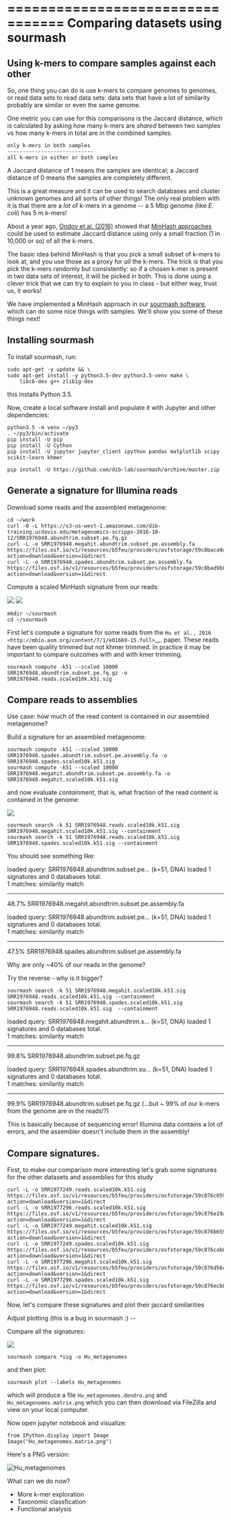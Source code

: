 =================================
Comparing datasets using sourmash
=================================

## Using k-mers to compare samples against each other

So, one thing you can do is use k-mers to compare genomes to genomes,
or read data sets to read data sets: data sets that have a lot of similarity
probably are similar or even the same genome.

One metric you can use for this comparisons is the Jaccard distance, which
is calculated by asking how many k-mers are *shared* between two samples
vs how many k-mers in total are in the combined samples.

```
only k-mers in both samples
----------------------------
all k-mers in either or both samples
```

A Jaccard distance of 1 means the samples are identical; a Jaccard distance
of 0 means the samples are completely different.

This is a great measure and it can be used to search databases and
cluster unknown genomes and all sorts of other things!  The only real
problem with it is that there are a *lot* of k-mers in a genome --
a 5 Mbp genome (like *E. coli*) has 5 m k-mers!

About a year ago,
[Ondov et al. (2016)](https://genomebiology.biomedcentral.com/articles/10.1186/s13059-016-0997-x)
showed that
[MinHash approaches](https://en.wikipedia.org/wiki/MinHash) could be
used to estimate Jaccard distance using only a small fraction (1 in
10,000 or so) of all the k-mers.

The basic idea behind MinHash is that you pick a small subset of k-mers
to look at, and you use those as a proxy for *all* the k-mers.  The trick
is that you pick the k-mers randomly but consistently: so if a chosen
k-mer is present in two data sets of interest, it will be picked in both.
This is done using a clever trick that we can try to explain to you in
class - but either way, trust us, it works!

We have implemented a MinHash approach in our
[sourmash software](https://github.com/dib-lab/sourmash/), which can
do some nice things with samples.  We'll show you some of these things
next!

## Installing sourmash
To install sourmash, run:

```
sudo apt-get -y update && \
sudo apt-get install -y python3.5-dev python3.5-venv make \
    libc6-dev g++ zlib1g-dev
```

this installs Python 3.5.

Now, create a local software install and populate it with Jupyter and
other dependencies:

```
python3.5 -m venv ~/py3
. ~/py3/bin/activate
pip install -U pip
pip install -U Cython
pip install -U jupyter jupyter_client ipython pandas matplotlib scipy scikit-learn khmer

pip install -U https://github.com/dib-lab/sourmash/archive/master.zip
```

## Generate a signature for Illumina reads

Download some reads and the assembled metagenome:

```
cd ~/work
curl -O -L https://s3-us-west-1.amazonaws.com/dib-training.ucdavis.edu/metagenomics-scripps-2016-10-12/SRR1976948.abundtrim.subset.pe.fq.gz
curl -L -o SRR1976948.megahit.abundtrim.subset.pe.assembly.fa https://files.osf.io/v1/resources/b5feu/providers/osfstorage/59c8baca9ad5a10260b5fe1f?action=download&version=1&direct
curl -L -o SRR1976948.spades.abundtrim.subset.pe.assembly.fa https://files.osf.io/v1/resources/b5feu/providers/osfstorage/59c8bad9b83f69025c69de43?action=download&version=1&direct
```

Compute a scaled MinHash signature from our reads:

![](_static/sourmash_quality_filtering_workflow.png)
![](_static/Sourmash_flow_diagrams_compute.png)
```
mkdir ~/sourmash
cd ~/sourmash
```

First let's compute a signature for some reads from the `Hu et al.,
2016 <http://mbio.asm.org/content/7/1/e01669-15.full>`__. paper. These reads 
have been quality trimmed but not khmer trimmed. In practice it may be important 
to compare outcomes with and with kmer trimming. 
```
sourmash compute -k51 --scaled 10000 SRR1976948.abundtrim.subset.pe.fq.gz -o SRR1976948.reads.scaled10k.k51.sig 
```

## Compare reads to assemblies

Use case: how much of the read content is contained in our assembled metagenome?

Build a signature for an assembled metagenome:

```
sourmash compute -k51 --scaled 10000 SRR1976948.spades.abundtrim.subset.pe.assembly.fa -o SRR1976948.spades.scaled10k.k51.sig 
sourmash compute -k51 --scaled 10000 SRR1976948.megahit.abundtrim.subset.pe.assembly.fa -o SRR1976948.megahit.scaled10k.k51.sig
```

and now evaluate *containment*, that is, what fraction of the read content is
contained in the genome:

![](_static/Sourmash_flow_diagrams_search.png)
```
sourmash search -k 51 SRR1976948.reads.scaled10k.k51.sig SRR1976948.megahit.scaled10k.k51.sig --containment 
sourmash search -k 51 SRR1976948.reads.scaled10k.k51.sig SRR1976948.spades.scaled10k.k51.sig --containment
```
You should see something like: 

loaded query: SRR1976948.abundtrim.subset.pe... (k=51, DNA)
loaded 1 signatures and 0 databases total.                                     
1 matches:
similarity   match
----------   -----
 48.7%       SRR1976948.megahit.abundtrim.subset.pe.assembly.fa

loaded query: SRR1976948.abundtrim.subset.pe... (k=51, DNA)
loaded 1 signatures and 0 databases total.                                     
1 matches:
similarity   match
----------   -----
 47.5%       SRR1976948.spades.abundtrim.subset.pe.assembly.fa

Why are only ~40% of our reads in the genome?

Try the reverse - why is it bigger?

```
sourmash search -k 51 SRR1976948.megahit.scaled10k.k51.sig SRR1976948.reads.scaled10k.k51.sig --containment
sourmash search -k 51 SRR1976948.spades.scaled10k.k51.sig SRR1976948.reads.scaled10k.k51.sig  --containment
```
loaded query: SRR1976948.megahit.abundtrim.s... (k=51, DNA)
loaded 1 signatures and 0 databases total.                                     
1 matches:
similarity   match
----------   -----
 99.8%       SRR1976948.abundtrim.subset.pe.fq.gz

loaded query: SRR1976948.spades.abundtrim.su... (k=51, DNA)
loaded 1 signatures and 0 databases total.                                     
1 matches:
similarity   match
----------   -----
 99.9%       SRR1976948.abundtrim.subset.pe.fq.gz
(...but ~ 99% of our k-mers from the genome are in the reads!?)

This is basically because of sequencing error! Illumina data contains
a lot of errors, and the assembler doesn't include them in the assembly!

## Compare signatures.

First, to make our comparison more interesting let's grab some signatures for the other datasets and assemblies for this study 
```
curl -L -o SRR1977249.reads.scaled10k.k51.sig https://files.osf.io/v1/resources/b5feu/providers/osfstorage/59c876c0594d900251ea7a6b?action=download&version=1&direct
curl -L -o SRR1977296.reads.scaled10k.k51.sig https://files.osf.io/v1/resources/b5feu/providers/osfstorage/59c876e19ad5a10260b5e394?action=download&version=1&direct
curl -L -o SRR1977249.megahit.scaled10k.k51.sig https://files.osf.io/v1/resources/b5feu/providers/osfstorage/59c876b6594d900251ea7a68?action=download&version=1&direct
curl -L -o SRR1977249.spades.scaled10k.k51.sig https://files.osf.io/v1/resources/b5feu/providers/osfstorage/59c876cab83f69025a698a51?action=download&version=1&direct
curl -L -o SRR1977296.megahit.scaled10k.k51.sig https://files.osf.io/v1/resources/b5feu/providers/osfstorage/59c876d56c613b025ae27d47?action=download&version=1&direct
curl -L -o SRR1977296.spades.scaled10k.k51.sig https://files.osf.io/v1/resources/b5feu/providers/osfstorage/59c876ecb83f69025c69cb9f?action=download&version=1&direct
```
Now, let's compare these signatures and plot their jaccard similarities
 
Adjust plotting (this is a bug in sourmash :) --

Compare all the signatures:

![](_static/Sourmash_flow_diagrams_compare.png)

```
sourmash compare *sig -o Hu_metagenomes
```

and then plot:

```
sourmash plot --labels Hu_metagenomes
```

which will produce a file `Hu_metagenomes.dendro.png` and `Hu_metagenomes.matrix.png`
which you can then download via FileZilla and view on your local computer.

Now open jupyter notebook and visualize:

```
from IPython.display import Image
Image("Hu_metagenomes.matrix.png")
```

Here's a PNG version:

![Hu_metagenomes](_static/Hu_metagenomes.dendro.png)

What can we do now? 
- More k-mer exploration 
- Taxonomic classfication 
- Functional analysis 

